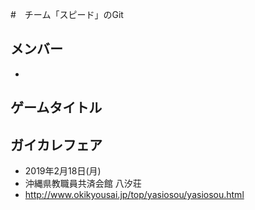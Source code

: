 #　チーム「スピード」のGit

## メンバー
* 

## ゲームタイトル

## ガイカレフェア
* 2019年2月18日(月)  
* 沖縄県教職員共済会館 八汐荘  
* http://www.okikyousai.jp/top/yasiosou/yasiosou.html  

